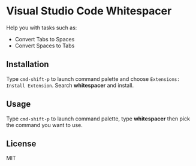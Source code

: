 # Visual Studio Code Whitespacer
Help you with tasks such as:
- Convert Tabs to Spaces
- Convert Spaces to Tabs

## Installation
Type `cmd-shift-p` to launch command palette and choose `Extensions: Install Extension`. Search **whitespacer** and install.

## Usage
Type `cmd-shift-p` to launch command palette, type **whitespacer** then pick the command you want to use.

## License
MIT
